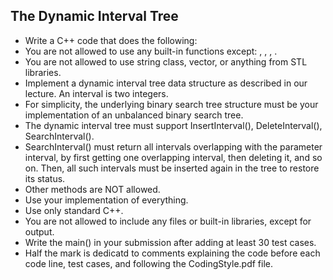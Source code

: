 ## The Dynamic Interval Tree
* Write a C++ code that does the following:
* You are not allowed to use any built-in functions except: <cstdlib>, <cstdio>, <cstring>, <iostream>.
* You are not allowed to use string class, vector, or anything from STL libraries.
* Implement a dynamic interval tree data structure as described in our lecture. An interval is two integers.
* For simplicity, the underlying binary search tree structure must be your implementation of an unbalanced binary search tree.
* The dynamic interval tree must support InsertInterval(), DeleteInterval(), SearchInterval().
* SearchInterval() must return all intervals overlapping with the parameter interval, by first getting one overlapping interval, then deleting it, and so on. Then, all such intervals must be inserted again in the tree to restore its status.
* Other methods are NOT allowed.
* Use your implementation of everything.
* Use only standard C++.
* You are not allowed to include any files or built-in libraries, except for output.
* Write the main() in your submission after adding at least 30 test cases.
* Half the mark is dedicatd to comments explaining the code before each code line, test cases, and following the CodingStyle.pdf file.

